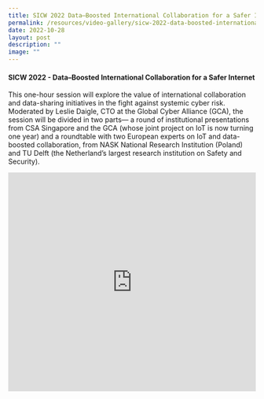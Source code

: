 ```yaml
---
title: SICW 2022 Data–Boosted International Collaboration for a Safer Internet
permalink: /resources/video-gallery/sicw-2022-data-boosted-international-collaboration/
date: 2022-10-28
layout: post
description: ""
image: ""
---
```

#### **SICW 2022 - Data–Boosted International Collaboration for a Safer Internet**

This one-hour session will explore the value of international collaboration and data-sharing initiatives in the fight against systemic cyber risk. Moderated by Leslie Daigle, CTO at the Global Cyber Alliance (GCA), the session will be divided in two parts— a round of institutional presentations from CSA Singapore and the GCA (whose joint project on IoT is now turning one year) and a roundtable with two European experts on IoT and data-boosted collaboration, from NASK National Research Institution (Poland) and TU Delft (the Netherland’s largest research institution on Safety and Security).

<iframe allowfullscreen="" allow="accelerometer; autoplay; clipboard-write; encrypted-media; gyroscope; picture-in-picture; web-share" frameborder="0" title="YouTube video player" src="https://www.youtube.com/embed/E9-188MaHis" width="100%" height="445"></iframe>